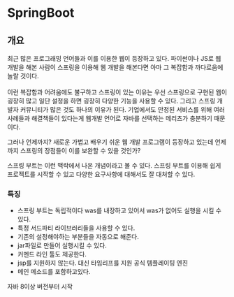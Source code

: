 # SpringBoot

## 개요
최근 많은 프로그래밍 언어들과 이를 이용한 웹이 등장하고 있다. 파이썬이나 JS로 웹 개발을 해본 사람이 스프링을 이용해 웹 개발을 해본다면 아마 그 복잡함과 까다로움에 놀랄 것이다.
<br><br>
이런 복잡함과 어려움에도 불구하고 스프링이 있는 이유는 우선 스프링으로 구현된 웹이 굉장히 많고 일단 설정을 하면 굉장히 다양한 기능을 사용할 수 있다. 그리고 스프링 개발자 커뮤니티가 많은 것도 하나의 이유가 된다. 기업에서도 안정된 서비스를 위해 여러 사례들과 해결책들이 있다는게 웹개발 언어로 자바를 선택하는 메리츠가 충분하기 때문이다.

그러나 언제까지? 새로운 가볍고 배우기 쉬운 웹 개발 프로그램이 등장하고 있는데 언제까지 스프링의 장점들이 이를 보완할 수 있을 것인가?

스프링 부트는 이런 맥락에서 나온 개념이라고 볼 수 있다.
스프링 부트를 이용해 쉽게 프로젝트를 시작할 수 있고 다양한 요구사항에 대해서도 잘 대처할 수 있다.

### 특징
* 스프링 부트는 독립적이다
   was를 내장하고 있어서 was가 없어도 실행을 시킬 수 있다.
* 특정 서드파티 라이브러리들을 사용할 수 있다.
* 기존의 설정해야하는 부분들을 자동으로 해준다.
* jar파일로 만들어 실행시킬 수 있다.
* 커멘드 라인 툴도 제공한다. 
* jsp를 지원하지 않는다. 대신 타임리프를 지원 공식 템플레이팅 엔진
* 메인 메소드를 포함하고있다.

자바 8이상 버전부터 시작









